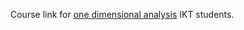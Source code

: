 Course link for [one dimensional analysis](http://www.maths.lth.se/matematiklth/personal/magnusa/kurser/endim-ht2016/B2/) IKT students.
